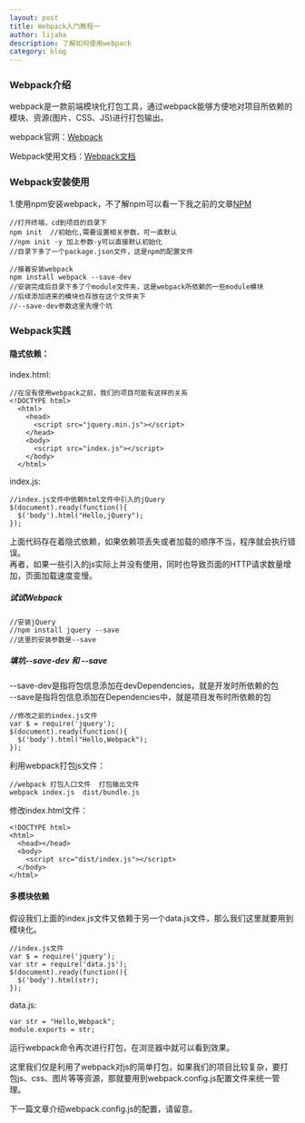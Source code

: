 ```yaml
---
layout: post
title: Webpack入门教程一
author: lijaha
description: 了解如何使用webpack
category: blog
---
```


### Webpack介绍
webpack是一款前端模块化打包工具，通过webpack能够方便地对项目所依赖的模块、资源(图片、CSS、JS)进行打包输出。  

webpack官网：[Webpack](http://webpack.github.io)  

Webpack使用文档：[Webpack文档](https://webpack.js.org/configuration/)

### Webpack安装使用
1.使用npm安装webpack，不了解npm可以看一下我之前的文章[NPM](http://lijaha.cn/vuejs-use)

    //打开终端，cd到项目的目录下
    npm init  //初始化,需要设置相关参数，可一直默认
    //npm init -y 加上参数-y可以直接默认初始化
    //目录下多了一个package.json文件，这是npm的配置文件

    //接着安装webpack
    npm install webpack --save-dev
    //安装完成后目录下多了个module文件夹，这是webpack所依赖的一些module模块
    //后续添加进来的模块也存放在这个文件夹下
    //--save-dev参数这里先埋个坑

### Webpack实践
#### 隐式依赖：
index.html:

    //在没有使用webpack之前，我们的项目可能有这样的关系
    <!DOCTYPE html>
      <html>
        <head>
          <script src="jquery.min.js"></script>
        </head>
        <body>
          <script src="index.js"></script>
        </body>
      </html>

index.js:

    //index.js文件中依赖html文件中引入的jQuery
    $(document).ready(function(){
      $('body').html("Hello,jQuery");
    });

上面代码存在着隐式依赖，如果依赖项丢失或者加载的顺序不当，程序就会执行错误。  
再者，如果一些引入的js实际上并没有使用，同时也导致页面的HTTP请求数量增加，页面加载速度变慢。

##### 试试Webpack

    //安装jQuery
    //npm install jquery --save
    //这里的安装参数是--save

##### 填坑--save-dev 和 --save

--save-dev是指将包信息添加在devDependencies，就是开发时所依赖的包  
--save是指将包信息添加在Dependencies中，就是项目发布时所依赖的包

    //修改之前的index.js文件
    var $ = require('jquery');
    $(document).ready(function(){
      $('body').html("Hello,Webpack");
    });

利用webpack打包js文件：

    //webpack 打包入口文件  打包输出文件
    webpack index.js  dist/bundle.js
修改index.html文件：

    <!DOCTYPE html>
    <html>
      <head></head>
      <body>
        <script src="dist/index.js"></script>
      </body>
    </html>

#### 多模块依赖
假设我们上面的index.js文件又依赖于另一个data.js文件，那么我们这里就要用到模块化。

    //index.js文件
    var $ = require('jquery');
    var str = require('data.js');
    $(document).ready(function(){
      $('body').html(str);
    });

data.js:

    var str = "Hello,Webpack";
    module.exports = str;
运行webpack命令再次进行打包，在浏览器中就可以看到效果。

这里我们仅是利用了webpack对js的简单打包，如果我们的项目比较复杂，要打包js、css、图片等等资源，那就要用到webpack.config.js配置文件来统一管理。  

下一篇文章介绍webpack.config.js的配置，请留意。

